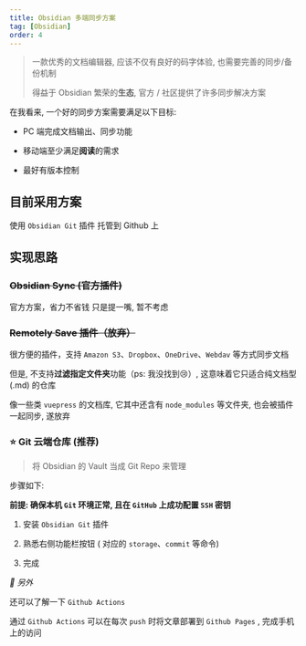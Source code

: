 ```yaml
---
title: Obsidian 多端同步方案
tag: [Obsidian]
order: 4
---
```


> 一款优秀的文档编辑器, 应该不仅有良好的码字体验, 也需要完善的同步/备份机制
>
> 得益于 Obsidian 繁荣的**生态**, 官方 / 社区提供了许多同步解决方案

在我看来, 一个好的同步方案需要满足以下目标:

- PC 端完成文档输出、同步功能

- 移动端至少满足**阅读**的需求

- 最好有版本控制

## 目前采用方案

使用 `Obsidian Git` 插件 托管到 Github 上

## 实现思路

### ~~Obsidian Sync (官方插件)~~

官方方案，省力不省钱
只是提一嘴, 暂不考虑

### ~~Remotely Save 插件（放弃）~~

很方便的插件，支持 `Amazon S3`、`Dropbox`、`OneDrive`、`Webdav` 等方式同步文档

但是, 不支持**过滤指定文件夹**功能（ps: 我没找到😢）, 这意味着它只适合纯文档型 (.md) 的仓库

像一些类 `vuepress` 的文档库, 它其中还含有 `node_modules` 等文件夹, 也会被插件一起同步, 遂放弃

### ⭐️ Git 云端仓库 (推荐)

> 将 Obsidian 的 Vault 当成 Git Repo 来管理

步骤如下:

**前提: 确保本机 `Git` 环境正常, 且在 `GitHub` 上成功配置 `SSH` 密钥**

1. 安装 `Obsidian Git` 插件

2. 熟悉右侧功能栏按钮 ( 对应的 `storage`、`commit` 等命令)

3. 完成

_👋 另外_

还可以了解一下 `Github Actions`

通过 `Github Actions` 可以在每次 `push` 时将文章部署到 `Github Pages` , 完成手机上的访问
